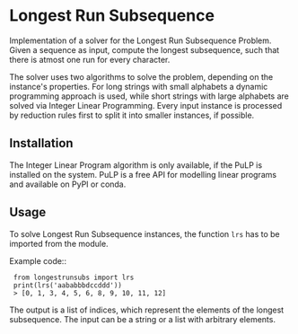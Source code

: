 # Longest Run Subsequence

Implementation of a solver for the Longest Run Subsequence Problem. Given a
sequence as input, compute the longest subsequence, such that there is atmost
one run for every character.

The solver uses two algorithms to solve the problem, depending on the
instance's properties. For long strings with small alphabets a dynamic
programming approach is used, while short strings with large alphabets are
solved via Integer Linear Programming. Every input instance is processed by
reduction rules first to split it into smaller instances, if possible.

## Installation

The Integer Linear Program algorithm is only available, if the PuLP is
installed on the system. PuLP is a free API for modelling linear programs
and available on PyPI or conda.

## Usage

To solve Longest Run Subsequence instances, the function ``lrs`` has to be
imported from the module.

Example code::

     from longestrunsubs import lrs
     print(lrs('aababbbdccddd'))
	 > [0, 1, 3, 4, 5, 6, 8, 9, 10, 11, 12]
	 
The output is a list of indices, which represent the elements of the longest
subsequence. The input can be a string or a list with arbitrary elements.